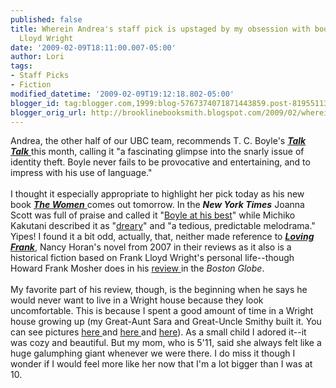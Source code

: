 ```yaml
---
published: false
title: Wherein Andrea's staff pick is upstaged by my obsession with books about Frank
  Lloyd Wright
date: '2009-02-09T18:11:00.007-05:00'
author: Lori
tags:
- Staff Picks
- Fiction
modified_datetime: '2009-02-09T19:12:18.802-05:00'
blogger_id: tag:blogger.com,1999:blog-5767374071871443859.post-8195511340139795634
blogger_orig_url: http://brooklinebooksmith.blogspot.com/2009/02/wherein-andreas-staff-pick-is-upstaged.html
---
```


Andrea, the other half of our UBC team, recommends T. C. Boyle's <a href="http://brookline.booksense.com/NASApp/store/Product?s=showproduct&amp;isbn=9780143112150"><strong><em>Talk Talk</em></strong> </a>this month, calling it "a fascinating glimpse into the snarly issue of identity theft. Boyle never fails to be provocative and entertaining, and to impress with his use of language."<br /><br />I thought it especially appropriate to highlight her pick today as his new book <a href="http://brookline.booksense.com/NASApp/store/Product?s=showproduct&amp;isbn=9780670020416"><strong><em>The Women</em></strong> </a>comes out tomorrow. In the <strong><em>New York Times</em></strong> Joanna Scott was full of praise and called it "<a href="http://www.nytimes.com/2009/02/01/books/review/Scott-t.html?partner=permalink&amp;exprod=permalink">Boyle at his best</a>" while Michiko Kakutani described it as "<a href="http://www.nytimes.com/2009/01/27/books/27kaku.html?partner=permalink&amp;exprod=permalink">dreary</a>" and "a tedious, predictable melodrama." Yipes! I found it a bit odd, actually, that, neither made reference to <strong><em><a href="http://brookline.booksense.com/NASApp/store/Product?s=showproduct&amp;isbn=9780345495006">Loving Frank</a></em></strong>, Nancy Horan's novel from 2007 in their reviews as it also is a historical fiction based on Frank Lloyd Wright's personal life--though Howard Frank Mosher does in his <a href="http://www.boston.com/ae/books/articles/2009/02/08/the_brides_of_frank/">review </a>in the <em>Boston Globe</em>.<br /><br />My favorite part of his review, though, is the beginning when he says he would never want to live in a Wright house because they look uncomfortable. This is because I spent a good amount of time in a Wright house growing up (my Great-Aunt Sara and Great-Uncle Smithy built it. You can see pictures <a href="http://www.flickr.com/photos/string_bass_dave/291334715/in/photostream/">here </a>and <a href="http://www.flickr.com/photos/kb8wfh/247594833/">here </a>and <a href="http://www.flickr.com/photos/string_bass_dave/291335618/">here</a>). As a small child I adored it--it was cozy and beautiful. But my mom, who is 5'11, said she always felt like a huge galumphing giant whenever we were there. I do miss it though I wonder if I would feel more like her now that I'm a lot bigger than I was at 10.